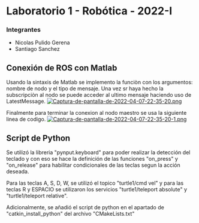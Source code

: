 # Laboratorio 1 - Robótica - 2022-I
### Integrantes
- Nicolas Pulido Gerena
- Santiago Sanchez

## Conexión de ROS con Matlab
Usando la sintaxis de Matlab se implemento la funciòn con los argumentos: nombre de nodo y el tipo de mensaje.
Una vez sr haya hecho la subscripciòn al nodo se puede acceder al ultimo mensaje haciendo uso de LatestMessage.
[![Captura-de-pantalla-de-2022-04-07-22-35-20.png](https://i.postimg.cc/5ts7G5kf/Captura-de-pantalla-de-2022-04-07-22-35-20.png)](https://postimg.cc/WDJwqZvy)

Finalmente para terminar la conexion al nodo maestro se usa la siguiente linea de codigo.
[![Captura-de-pantalla-de-2022-04-07-22-35-20-1.png](https://i.postimg.cc/Y26gC2MW/Captura-de-pantalla-de-2022-04-07-22-35-20-1.png)](https://postimg.cc/G9p9MCBL)
## Script de Python
Se utilizó la libreria "pynput.keyboard" para poder realizar la detección del teclado y con eso se hace la definición de las funciones "on_press" y "on_release" para  habilitar condicionales de las teclas segun la acción deseada.

Para las teclas A, S, D, W, se utilizó el topico "turtle1/cmd vel" y para las teclas R y ESPACIO se utilizaron los servicios "turtle1/teleport absolute" y "turtle1/teleport relative".

Adicionalmente, se añadió el script de python en el apartado de "catkin_install_python" del archivo "CMakeLists.txt"
